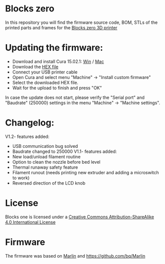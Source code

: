 # Blocks zero
In this repository you will find the firmware source code, BOM, STLs of the printed parts and frames for the [Blocks zero 3D printer](http://blockstec.com/zero.html)


# Updating the firmware:
 - Download and install Cura 15.02.1: [Win](http://software.ultimaker.com/old/Cura_15.02.1.exe) / [Mac](http://software.ultimaker.com/old/Cura-15.02.1-MacOS.dmg)
 - Download the [HEX file](http://blockstec.com/downloads/Blocks_zero_1.2.hex)
 - Connect your USB printer cable
 - Open Cura and select menu "Machine" -> "Install custom firmware"
 - Select the downloaded HEX file.
 - Wait for the upload to finish and press "OK"

In case the update does not start, please verify the "Serial port" and "Baudrate" (250000) settings in the menu "Machine" -> "Machine settings".


# Changelog:
V1.2- features added:
 - USB communication bug solved
 - Baudrate changed to 250000
V1.1- features added:
 - New load/unload filament routine
 - Option to clean the nozzle before bed level
 - Thermal runaway safety feature
 - Filament runout (needs printing new extruder and adding a microswitch to work)
 - Reversed direction of the LCD knob



# License
Blocks one is licensed under a [Creative Commons Attribution-ShareAlike 4.0 International License](http://creativecommons.org/licenses/by-sa/4.0/)


# Firmware
The firmware was based on [Marlin](https://github.com/MarlinFirmware/Marlin) and https://github.com/bq/Marlin

